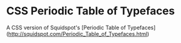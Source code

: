 CSS Periodic Table of Typefaces
=============

A CSS version of Squidspot's [Periodic Table of Typefaces] (http://squidspot.com/Periodic_Table_of_Typefaces.html)
